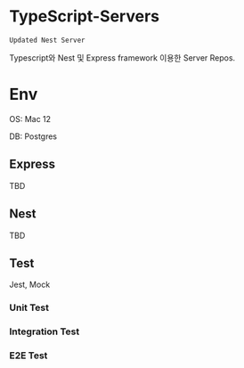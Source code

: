 # TypeScript-Servers

```red
Updated Nest Server
```

Typescript와 Nest 및 Express framework 이용한 Server Repos.

# Env

OS: Mac 12

DB: Postgres

## Express

TBD

## Nest

TBD

## Test

Jest, Mock

### Unit Test

### Integration Test

### E2E Test

